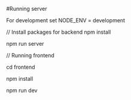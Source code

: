 

#Running server

For development set NODE_ENV = development

// Install packages for backend
npm install

npm run server

// Running frontend

cd frontend

npm install

npm run dev
